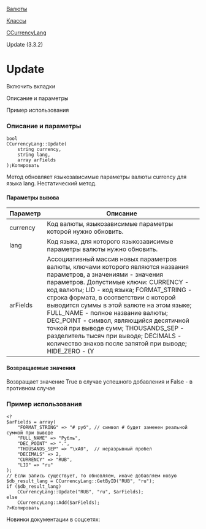 [Валюты](/api_help/currency/index.php)

[Классы](/api_help/currency/developer/index.php)

[CCurrencyLang](/api_help/currency/developer/ccurrencylang/index.php)

Update (3.3.2)

Update
======

Включить вкладки

Описание и параметры

Пример использования

### Описание и параметры

```
bool
CCurrencyLang::Update(
	string currency, 
	string lang, 
	array arFields
);Копировать
```

Метод обновляет языкозависимые параметры валюты currency для языка lang. Нестатический метод.

#### Параметры вызова

| Параметр | Описание |
| --- | --- |
| currency | Код валюты, языкозависимые параметры которой нужно обновить. |
| lang | Код языка, для которого языкозависимые параметры валюты нужно обновить. |
| arFields | Ассоциативный массив новых параметров валюты, ключами которого являются названия параметров, а значениями - значения параметров.  Допустимые ключи:   CURRENCY - код валюты;   LID - код языка;   FORMAT\_STRING - строка формата, в соответствии с которой выводится суммы в этой валюте на этом языке;   FULL\_NAME - полное название валюты;   DEC\_POINT - символ, являющийся десятичной точкой при выводе сумм;   THOUSANDS\_SEP - разделитель тысяч при выводе;   DECIMALS - количество знаков после запятой при выводе;   HIDE\_ZERO - (Y|N) определяет скрывать или показывать незначащие нули в дробной части (результат будет виден только в публичной части). |

#### Возвращаемые значения

Возвращает значение True в случае успешного добавления и False - в противном случае

### Пример использования

```
<?
$arFields = array(
	"FORMAT_STRING" => "# руб", // символ # будет заменен реальной суммой при выводе
	"FULL_NAME" => "Рубль",
	"DEC_POINT" => ".",
	"THOUSANDS_SEP" => "\xA0",  // неразрывный пробел
	"DECIMALS" => 2,
	"CURRENCY" => "RUB",
	"LID" => "ru"
);
// Если запись существует, то обновляем, иначе добавляем новую
$db_result_lang = CCurrencyLang::GetByID("RUB", "ru");
if ($db_result_lang)
	CCurrencyLang::Update("RUB", "ru", $arFields);
else
	CCurrencyLang::Add($arFields);
?>Копировать
```

Новинки документации в соцсетях: